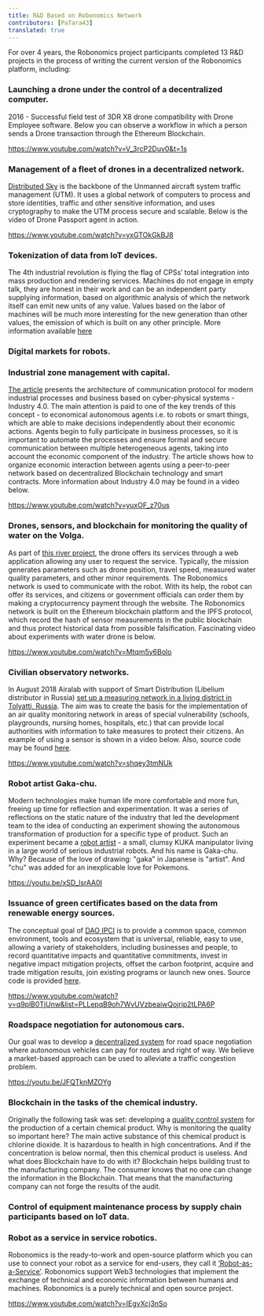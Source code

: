 ```yaml
---
title: R&D Based on Robonomics Network
contributors: [PaTara43]
translated: true
---
```


For over 4 years, the Robonomics project participants completed 13 R&D projects in the process of writing the current version of the Robonomics platform, including:

### Launching a drone under the control of a decentralized computer.
2016 - Successful field test of 3DR X8 drone compatibility with Drone Employee software.
Below you can observe a workflow in which a person sends a Drone transaction through the Ethereum Blockchain.

https://www.youtube.com/watch?v=V_3rcP2Duv0&t=1s

### Management of a fleet of drones in a decentralized network.
[Distributed Sky](https://airmarket.io/wp-content/uploads/2018/09/Distributed-Sky-Whitepaper-v3.0.pdf) is the backbone of the Unmanned aircraft system traffic management (UTM). It uses a global network of computers to process and store identities, traffic and other sensitive information, and uses cryptography to make the UTM process secure and scalable.
Below is the video of Drone Passport agent in action.

https://www.youtube.com/watch?v=yxGTOkGkBJ8

### Tokenization of data from IoT devices.

The 4th industrial revolution is flying the flag of CPSs’ total integration into mass production and rendering services. Machines do not engage in empty talk, they are honest in their work and can be an independent party supplying information, based on algorithmic analysis of which the network itself can emit new units of any value.
Values based on the labor of machines will be much more interesting for the new generation than other values, the emission of which is built on any other principle. More information available [here](https://blog.aira.life/tokenization-and-the-4th-industrial-revolution-3208022be747)

### Digital markets for robots.

### Industrial zone management with capital.
[The article](https://ieeexplore.ieee.org/abstract/document/8525391) presents the architecture of communication protocol for modern industrial processes and business based on cyber-physical systems - Industry 4.0. The main attention is paid to one of the key trends of this concept - to economical autonomous agents i.e. to robots or smart things, which are able to make decisions independently about their economic actions. Agents begin to fully participate in business processes, so it is important to automate the processes and ensure formal and secure communication between multiple heterogeneous agents, taking into account the economic component of the industry. The article shows how to organize economic interaction between agents using a peer-to-peer network based on decentralized Blockchain technology and smart contracts. More information about Industry 4.0 may be found in a video below.

https://www.youtube.com/watch?v=yuxOF_z70us

### Drones, sensors, and blockchain for monitoring the quality of water on the Volga.
As part of [this river project](https://github.com/airalab/drone_on_volga), the drone offers its services through a web application allowing any user to request the service. Typically, the mission generates parameters such as drone position, travel speed, measured water quality parameters, and other minor requirements.
The Robonomics network is used to communicate with the robot. With its help, the robot can offer its services, and citizens or government officials can order them by making a cryptocurrency payment through the website. The Robonomics network is built on the Ethereum blockchain platform and the IPFS protocol, which record the hash of sensor measurements in the public blockchain and thus protect historical data from possible falsification.
Fascinating video about experiments with water drone is below.

https://www.youtube.com/watch?v=Mtqm5y6Bolo

### Civilian observatory networks.
In August 2018 Airalab with support of Smart Distribution (Libelium distributor in Russia) [set up a measuring network in a living district in Tolyatti, Russia](https://www.libelium.com/libeliumworld/success-stories/preventing-asthsma-sensor-network-air-quality-pm10-dust-in-play-area/).
The aim was to create the basis for the implementation of an air quality monitoring network in areas of special vulnerability (schools, playgrounds, nursing homes, hospitals, etc.) that can provide local authorities with information to take measures to protect their citizens.
An example of using a sensor is shown in a video below. Also, source code may be found [here](https://github.com/airalab/sensors-connectivity).

https://www.youtube.com/watch?v=shqey3tmNUk

### Robot artist Gaka-chu.
Modern technologies make human life more comfortable and more fun, freeing up time for reflection and experimentation.
It was a series of reflections on the static nature of the industry that led the development team to the idea of ​​conducting an experiment showing the autonomous transformation of production for a specific type of product.
Such an experiment became a [robot artist](https://github.com/airalab/robot_painter/) - a small, clumsy KUKA manipulator living in a large world of serious industrial robots. And his name is Gaka-chu. Why? Because of the love of drawing: "gaka" in Japanese is "artist". And "chu" was added for an inexplicable love for Pokemons.

https://youtu.be/xSD_lsrAA0I

### Issuance of green certificates based on the data from renewable energy sources.
The conceptual goal of [DAO IPCI](https://ipci.io/ru/) is to provide a common space, common environment, tools and ecosystem that is universal, reliable, easy to use, allowing a variety of stakeholders, including businesses and people, to record quantitative impacts and quantitative commitments, invest in negative impact mitigation projects, offset the carbon footprint, acquire and trade mitigation results, join existing programs or launch new ones. Source code is provided [here](https://github.com/DAO-IPCI/DAO-IPCI).

https://www.youtube.com/watch?v=q9plB0TjUnw&list=PLLepqB9oh7WvUVzbeaiwQojrip2tLPA6P

### Roadspace negotiation for autonomous cars.
Our goal was to develop a [decentralized system](https://github.com/khssnv/mobi_grand_challenge) for road space negotiation where autonomous vehicles can pay for routes and right of way. We believe a market-based approach can be used to alleviate a traffic congestion problem.

https://youtu.be/JFQTknMZOYg

### Blockchain in the tasks of the chemical industry.
Originally the following task was set: developing a [quality control system](https://github.com/Vourhey/chemistry-quality-control) for the production of a certain chemical product. Why is monitoring the quality so important here? The main active substance of this chemical product is chlorine dioxide. It is hazardous to health in high concentrations. And if the concentration is below normal, then this chemical product is useless.
And what does Blockchain have to do with it? Blockchain helps building trust to the manufacturing company. The consumer knows that no one can change the information in the Blockchain. That means that the manufacturing company can not forge the results of the audit.

### Control of equipment maintenance process by supply chain participants based on IoT data.

### Robot as a service in service robotics.
Robonomics is the ready-to-work and open-source platform which you can use to connect your robot as a service for end-users, they call it [‘Robot-as-a-Service’](https://blog.aira.life/how-can-you-hire-a-robot-176ba29da565). Robonomics support Web3 technologies that implement the exchange of technical and economic information between humans and machines. Robonomics is a purely technical and open source project.

https://www.youtube.com/watch?v=IEgvXcj3nSo